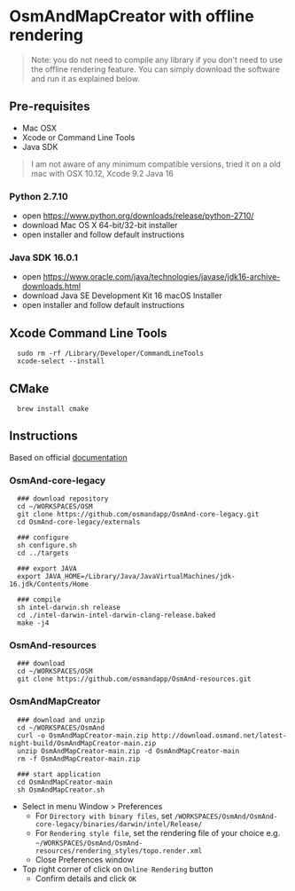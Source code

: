 # OsmAndMapCreator with offline rendering

> Note: you do not need to compile any library if you don't need to use the offline rendering feature. You can simply download the software and run it as explained below.

## Pre-requisites

- Mac OSX
- Xcode or Command Line Tools
- Java SDK

> I am not aware of any minimum compatible versions, tried it on a old mac with OSX 10.12, Xcode 9.2 Java 16

### Python 2.7.10

- open https://www.python.org/downloads/release/python-2710/
- download Mac OS X 64-bit/32-bit installer
- open installer and follow default instructions

### Java SDK 16.0.1

- open https://www.oracle.com/java/technologies/javase/jdk16-archive-downloads.html
- download Java SE Development Kit 16 macOS Installer
- open installer and follow default instructions

## Xcode Command Line Tools

      sudo rm -rf /Library/Developer/CommandLineTools
      xcode-select --install

## CMake

      brew install cmake

## Instructions

Based on official [documentation](https://docs.osmand.net/en/main@latest/development/build-osmand/how-to-compile-mapcreator-and-tools#compile-native-rendering-library-for-osmandmapcreator)


### OsmAnd-core-legacy

      ### download repository
      cd ~/WORKSPACES/OSM
      git clone https://github.com/osmandapp/OsmAnd-core-legacy.git
      cd OsmAnd-core-legacy/externals

      ### configure
      sh configure.sh
      cd ../targets

      ### export JAVA
      export JAVA_HOME=/Library/Java/JavaVirtualMachines/jdk-16.jdk/Contents/Home

      ### compile
      sh intel-darwin.sh release
      cd ./intel-darwin-intel-darwin-clang-release.baked
      make -j4

### OsmAnd-resources
      
      ### download
      cd ~/WORKSPACES/OSM
      git clone https://github.com/osmandapp/OsmAnd-resources.git

### OsmAndMapCreator
    
      ### download and unzip
      cd ~/WORKSPACES/OsmAnd
      curl -o OsmAndMapCreator-main.zip http://download.osmand.net/latest-night-build/OsmAndMapCreator-main.zip
      unzip OsmAndMapCreator-main.zip -d OsmAndMapCreator-main
      rm -f OsmAndMapCreator-main.zip

      ### start application
      cd OsmAndMapCreator-main
      sh OsmAndMapCreator.sh

- Select in menu Window > Preferences
  - For `Directory with binary files`, set `/WORKSPACES/OsmAnd/OsmAnd-core-legacy/binaries/darwin/intel/Release/`
  - For `Rendering style file`, set the rendering file of your choice e.g. `~/WORKSPACES/OsmAnd/OsmAnd-resources/rendering_styles/topo.render.xml`
  - Close Preferences window 
- Top right corner of click on `Online Rendering` button
  - Confirm details and click `OK`